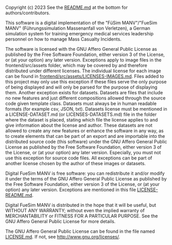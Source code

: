 Copyright (c) 2023 See the [README.md](README.md) at the bottom for authors/contributors.

This software is a digital implementation of the "FüSim MANV"/"FueSim MANV" (Führungssimulation Massenanfall von Verletzen), a German simulation system for training emergency medical services leadership personnel on how to manage Mass Casualty Incidents.

The software is licensed with the GNU Affero General Public License as published by
the Free Software Foundation, either version 3 of the License, or
(at your option) any later version.
Exceptions apply to image files in the frontend/src/assets folder, which may be covered by and therefore distributed under different licenses.
The individual license for each image can be found in [frontend/src/assets/LICENSES-IMAGES.md](frontend/src/assets/LICENSES-IMAGES.md). Files added to this project may only use this exception if these files serve the only purpose of being displayed and will only be parsed for the purpose of displaying them.
Another exception exists for datasets. Datasets are files that include no new features and just different compositions allowed through the source code given template class. Datasets must always be in human readable formats (for example csv, JSON, txt). Datasets license must be mentioned in a LICENSE-DATASET.md (or LICENSES-DATASETS.md) file in the folder where the dataset is placed, stating which file the license applies to and give information about the license and author. These datasets are not allowed to create any new features or enhance the software in any way, as to create elements that can be part of an export and are importable into the distributed source code (this software) under the GNU Affero General Public License as published by the Free Software Foundation, either version 3 of the License, or (at your option) any later version.
Especially, you must not use this exception for source code files.
All exceptions can be part of another license chosen by the author of these images or datasets.

Digital FueSim MANV is free software: you can redistribute it and/or modify
it under the terms of the GNU Affero General Public License as published by
the Free Software Foundation, either version 3 of the License, or
(at your option) any later version. Exceptions are mentioned in this file [LICENSE-README.md](LICENSE-README.md).

Digital FueSim MANV is distributed in the hope that it will be useful,
but WITHOUT ANY WARRANTY; without even the implied warranty of
MERCHANTABILITY or FITNESS FOR A PARTICULAR PURPOSE. See the
GNU Affero General Public License for more details.

The GNU Affero General Public License can be found in the file named [LICENSE.md](LICENSE.md). If not, see <http://www.gnu.org/licenses/>.
